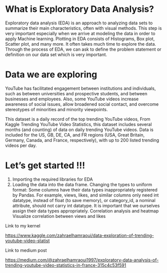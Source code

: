 # What is Exploratory Data Analysis?
Exploratory data analysis (EDA) is an approach to analyzing data sets to summarize their main characteristics, often with visual methods. This step is very important especially when we arrive at modeling the data in order to apply Machine learning. Plotting in EDA consists of Histograms, Box plot, Scatter plot, and many more. It often takes much time to explore the data. Through the process of EDA, we can ask to define the problem statement or definition on our data set which is very important.
# Data we are exploring
YouTube has facilitated engagement between institutions and individuals, such as between universities and prospective students, and between businesses and employees. Also, some YouTube videos increase awareness of social issues, allow broadened social contact, and overcome stereotypes of minorities and minority viewpoints.

This dataset is a daily record of the top trending YouTube videos, From Kaggle Trending YouTube Video Statistics, this dataset includes several months (and counting) of data on daily trending YouTube videos. Data is included for the US, GB, DE, CA, and FR regions (USA, Great Britain, Germany, Canada, and France, respectively), with up to 200 listed trending videos per day.
# Let’s get started !!!
1. Importing the required libraries for EDA
2. Loading the data into the data frame.
Changing the types to uniform format:
Some columns have their data types inappropriately registered by Pandas. For example, views, likes, and similar columns only need int datatype, instead of float (to save memory), or category_id, a nominal attribute, should not carry int datatype.
It is important that we ourselves assign their data types appropriately.
Correlation analysis and heatmap
Visualize correlation between views and likes


Link to my kernel

https://www.kaggle.com/zahraelhamraoui/data-exploration-of-trending-youtube-video-statist

Link to medium post

https://medium.com/@zahraelhamraoui1997/exploratory-data-analysis-of-trending-youtube-video-statistics-in-france-315c4c53f591
